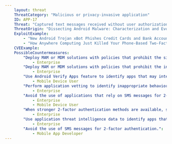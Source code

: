 ```yaml
---
    layout: threat
    ThreatCategory: "Malicious or privacy-invasive application"
    ID: APP-17
    Threat: "Captured text messages received without user authorization, for example to obtain authentication codes sent as part of multi-factor authentication"
    ThreatOrigin: "Dissecting Android Malware: Characterization and Evolution [^85]"
    ExploitExample:
        - "New Android Trojan xBot Phishes Credit Cards and Bank Accounts, Encrypts Devices for Ransom [^96]"
        - "How Anywhere Computing Just Killed Your Phone-Based Two-Factor Authentication [^97]"
    CVEExample:
    PossibleCountermeasures:
        "Deploy MAM or MDM solutions with policies that prohibit the side-loading of apps, which may bypass security checks on the app.":
            - Enterprise
        "Deploy MAM or MDM solutions with policies that prohibit the installation of apps from 3rd party (unofficial) app stores.":
            - Enterprise
        "Use Android Verify Apps feature to identify apps that may intercept SMS messages.":
            - Mobile Device User
        "Perform application vetting to identify inappropriate behaviors by apps including interception of SMS messages.":
            - Enterprise
        "Avoid the use of applications that rely on SMS messages for 2-factor authentication.":
            - Enterprise
            - Mobile Device User
        "When stronger 2-factor authentication methods are available, such as FIDO U2F tokens, educate enterprise users to avoid the use of SMS messages for configuring 2-factor authentication for enterprise applications.":
            - Enterprise
        "Use application threat intelligence data to identify apps that increase risks associated with SMS message interception.":
            - Enterprise
        "Avoid the use of SMS messages for 2-factor authentication.":
            - Mobile App Developer
---
```

